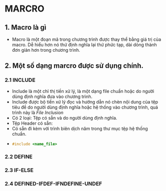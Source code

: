 # MARCRO
## 1. Macro là gì
- Macro là một đoạn mã trong chương trình được thay thể bằng giá trị của macro. Dễ hiểu hơn nó thứ định nghĩa lại thứ phức tạp, dài dòng thành đơn giản hơn trong chương trình.
## 2. Một số dạng marcro được sử dụng chính.
### 2.1 INCLUDE
-  Include là một chỉ thị tiền xử lý, là một dạng file chuẩn hoặc do người dùng định nghĩa đưa vào chương trình.
-  Include được bộ tiền xử lý đọc và hướng dẫn nó chèn nội dung của tệp tiêu đề do người dùng định nghĩa hoặc hệ thống vào chương trình, quá trình này là _File Inclusion_
-  Có 2 loại: Tệp có sẵn và do người dùng định nghĩa.
-  Tệp Header có sẵn:
-    Có sẵn đi kèm với trình biên dịch năm trong thư mục tệp hệ thống chuẩn.
-    ```cpp
     #include <name_file>
     ```
### 2.2 DEFINE
### 2.3 IF-ELSE
### 2.4 DEFINED-IFDEF-IFNDEFINE-UNDEF
